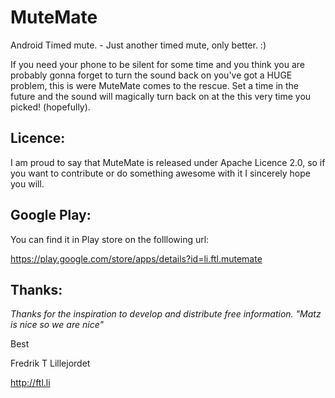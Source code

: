 MuteMate
========

Android Timed mute. - Just another timed mute, only better. :)

If you need your phone to be silent for some time and you think you are probably gonna 
forget to turn the sound back on you've got a HUGE problem, this is were MuteMate comes to the rescue. 
Set a time in the future and the sound will magically turn back on at the this very time you picked! (hopefully).

Licence:
--------

I am proud to say that MuteMate is released under Apache Licence 2.0, so if you want to contribute or
do something awesome with it I sincerely hope you will. 

Google Play:
------------

You can find it in Play store on the folllowing url:

https://play.google.com/store/apps/details?id=li.ftl.mutemate

Thanks:
-------
*Thanks for the inspiration to develop and distribute free information.*
*"Matz is nice so we are nice"*

Best

Fredrik T Lillejordet

http://ftl.li
